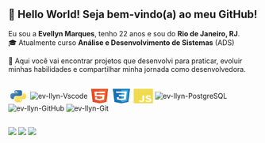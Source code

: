 ## 👋 Hello World! Seja bem-vindo(a) ao meu GitHub!  

Eu sou a **Evellyn Marques**, tenho 22 anos e sou do **Rio de Janeiro, RJ**.  
🎓 Atualmente curso **Análise e Desenvolvimento de Sistemas** (ADS)

🚀 Aqui você vai encontrar projetos que desenvolvi para praticar, evoluir minhas habilidades e compartilhar minha jornada como desenvolvedora.  
<div style="display: inline_block"><br>
  <img align="center" alt="ev-llyn-Python" height="30" width="40" src="https://raw.githubusercontent.com/devicons/devicon/master/icons/python/python-original.svg">
  <img align="center" alt="ev-llyn-Vscode" height="30" widht="40" src="https://cdn.jsdelivr.net/gh/devicons/devicon@latest/icons/vscode/vscode-original.svg">
  <img align="center" alt="ev-llyn-HTML" height="30" width="40" src="https://raw.githubusercontent.com/devicons/devicon/master/icons/html5/html5-original.svg">
  <img align="center" alt="ev-llyn-CSS" height="30" width="40" src="https://raw.githubusercontent.com/devicons/devicon/master/icons/css3/css3-original.svg">
  <img align="center" alt="ev-llyn-Js" height="30" width="40" src="https://raw.githubusercontent.com/devicons/devicon/master/icons/javascript/javascript-plain.svg">
  <img align="center" alt="ev-llyn-PostgreSQL" height="30" width="40" src="https://cdn.jsdelivr.net/gh/devicons/devicon@latest/icons/postgresql/postgresql-original.svg">
  <img align="center" alt="ev-llyn-GitHub" height="30" width="40" src="https://cdn.jsdelivr.net/gh/devicons/devicon@latest/icons/github/github-original.svg">
  <img align="center" alt="ev-llyn-Git" height="30" width="40" src="https://cdn.jsdelivr.net/gh/devicons/devicon@latest/icons/git/git-original.svg">

  
  

    

</div>
  
##

<div> 
<a href="https://www.linkedin.com/in/rafaella-ballerini-45875016a" target="_blank"><img src="https://img.shields.io/badge/-LinkedIn-%230077B5?style=for-the-badge&logo=linkedin&logoColor=white" target="_blank"></a>
<a href = "mailto:evellynmarquesf2@gmail.com"><img src="https://img.shields.io/badge/-Gmail-EA4335?style=for-the-badge&logo=gmail&logoColor=white"></a>
 <img src="https://img.shields.io/badge/-Instagram-E4405F?style=for-the-badge&logo=instagram&logoColor=white">
</a>
</div>
